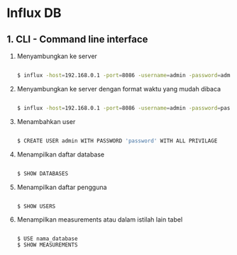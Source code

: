 # Influx DB
 
## 1. CLI - Command line interface

1. Menyambungkan ke server

   ```sh
   
   $ influx -host=192.168.0.1 -port=8086 -username=admin -password=admin
   
   ```
   
2. Menyambungkan ke server dengan format waktu yang mudah dibaca

   ```sh
   
   $ influx -host=192.168.0.1 -port=8086 -username=admin -password=password -precision rfc3339
   
   ```
  
 3. Menambahkan user

    ```sh

    $ CREATE USER admin WITH PASSWORD 'password' WITH ALL PRIVILAGE

    ```
   
 4. Menampilkan daftar database

    ```sh

    $ SHOW DATABASES

    ```

 5. Menampilkan daftar pengguna

    ```

    $ SHOW USERS

    ```
  
 6. Menampilkan measurements atau dalam istilah lain tabel
 
    ```

    $ USE nama_database
    $ SHOW MEASUREMENTS

    ```
